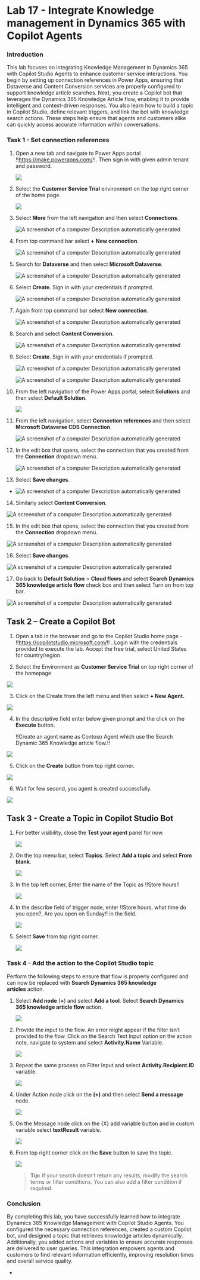# Lab 17 - Integrate Knowledge management in Dynamics 365 with Copilot Agents

### Introduction

This lab focuses on integrating Knowledge Management in Dynamics 365
with Copilot Studio Agents to enhance customer service interactions. You
begin by setting up connection references in Power Apps, ensuring that
Dataverse and Content Conversion services are properly configured to
support knowledge article searches. Next, you create a Copilot bot that
leverages the Dynamics 365 Knowledge Article flow, enabling it to
provide intelligent and context-driven responses. You also learn how to
build a topic in Copilot Studio, define relevant triggers, and link the
bot with knowledge search actions. These steps help ensure that agents
and customers alike can quickly access accurate information within
conversations.

### Task 1 - Set connection references

1.  Open a new tab and navigate to Power Apps portal
    !!https://make.powerapps.com/!!. Then sign in with given admin
    tenant and password.

    ![](./media/image1.png)

2.  Select the **Customer Service Trial** environment on the top right
    corner of the home page.

    ![](./media/image2.png)

3.  Select **More** from the left navigation and then select
    **Connections**.

    ![A screenshot of a computer Description automatically
  generated](./media/image3.jpg)

4.  From top command bar select **+** **New connection**.

    ![A screenshot of a computer Description automatically
generated](./media/image4.jpg)

5.  Search for **Dataverse** and then select **Microsoft Dataverse**.

    ![A screenshot of a computer Description automatically
  generated](./media/image5.jpg)

6.  Select **Create**. Sign in with your credentials if prompted.

    ![A screenshot of a computer Description automatically
  generated](./media/image6.jpg)

7.  Again from top command bar select **New connection**.

    ![A screenshot of a computer Description automatically
generated](./media/image7.jpg)

8.  Search and select **Content Conversion**.

    ![A screenshot of a computer Description automatically
  generated](./media/image8.jpg)

9.  Select **Create**. Sign in with your credentials if prompted.

    ![A screenshot of a computer Description automatically
  generated](./media/image9.jpg)

    ![A screenshot of a computer Description automatically
  generated](./media/image10.jpg)

10. From the left navigation of the Power Apps portal, select
    **Solutions** and then select **Default Solution**.

    ![](./media/image11.png)

11. From the left navigation, select **Connection references** and then
    select **Microsoft Dataverse CDS Connection**.

    ![A screenshot of a computer Description automatically
  generated](./media/image12.jpg)

12. In the edit box that opens, select the connection that you created
    from the **Connection** dropdown menu.

    ![A screenshot of a computer Description automatically
  generated](./media/image13.jpg)

13. Select **Save changes**.

- ![A screenshot of a computer Description automatically
  generated](./media/image14.jpg)

14. Similarly select **Content Conversion**.

  ![A screenshot of a computer Description automatically
  generated](./media/image15.jpg)

15. In the edit box that opens, select the connection that you created
    from the **Connection** dropdown menu.

  ![A screenshot of a computer Description automatically
  generated](./media/image16.jpg)

16. Select **Save changes**.

  ![A screenshot of a computer Description automatically
generated](./media/image17.jpg)

17. Go back to **Default Solution** \> **Cloud flows** and 
    select **Search Dynamics 365 knowledge article flow** check box and then select Turn on from top bar.

  ![A screenshot of a computer Description automatically
  generated](./media/image18.jpg)

## Task 2 – Create a Copilot Bot

1.  Open a tab in the browser and go to the Copilot Studio home page -
    !!https://copilotstudio.microsoft.com/!! . Login with the
    credentials provided to execute the lab. Accept the free trial,
    select United States for country/region.

2.  Select the Environment as **Customer Service Trial** on top right
    corner of the homepage

  ![](./media/image19.png)

3.  Click on the Create from the left menu and then select **+ New
    Agent.**

  ![](./media/image20.png)

4.  In the descriptive field enter below given prompt and the click on
    the **Execute** button.

    !!Create an agent name as Contoso Agent which use the Search Dynamic 365 Knowledge article flow.!!

  ![](./media/image21.png)

5.  Click on the **Create** button from top right corner.

  ![](./media/image22.png)

6.  Wait for few second, you agent is created successfully.

  ![](./media/image23.png)


## Task 3 - Create a Topic in Copilot Studio Bot

1.  For better visibility, close the **Test your agent** panel for now.

    ![](./media/image24.png)

2.  On the top menu bar, select **Topics**. Select **Add a topic** and
    select **From blank**.

    ![](./media/image25.png)

3.  In the top left corner, Enter the name of the Topic as !!Store hours!!

    ![](./media/image26.png)

4.  In the describe field of trigger node, enter !!Store hours, what time do you open?, Are you open on Sunday!! in the field.

    ![](./media/image27.png)

5.  Select **Save** from top right corner.

    ![](./media/image28.png)

### Task 4 - Add the action to the Copilot Studio topic

Perform the following steps to ensure that flow is properly configured
and can now be replaced with **Search Dynamics 365 knowledge
articles** action.

1.  Select **Add node** (**+**) and select **Add a tool**.
    Select **Search Dynamics 365 knowledge article flow** action.

    ![](./media/image29.png)

2.  Provide the input to the flow. An error might appear if the filter
    isn’t provided to the flow. Click on the Search Text Input option on
    the action note, navigate to system and select **Activity.Name**
    Variable.

    ![](./media/image30.png)

6.  Repeat the same process on Filter Input and select
    **Activity.Recipient.ID** variable.

    ![](./media/image31.png)

7.  Under Action node click on the **(+)** and then select **Send a
    message** node.

    ![](./media/image32.png)

8.  On the Message node click on the {X} add variable button and in
    custom variable select **textResult** variable.

    ![](./media/image33.png)

9.  From top right corner click on the **Save** button to save the
    topic.

    ![](./media/image34.png)

    > **Tip:** If your search doesn’t return any results, modify the search
terms or filter conditions. You can also add a filter condition if
required.

### Conclusion  
By completing this lab, you have successfully learned how to integrate
Dynamics 365 Knowledge Management with Copilot Studio Agents. You
configured the necessary connection references, created a custom Copilot
bot, and designed a topic that retrieves knowledge articles dynamically.
Additionally, you added actions and variables to ensure accurate
responses are delivered to user queries. This integration empowers
agents and customers to find relevant information efficiently, improving
resolution times and overall service quality.

- 

